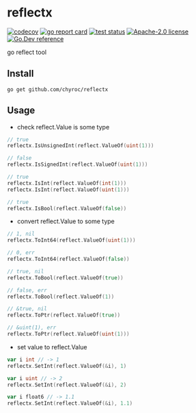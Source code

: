 # reflectx

[![codecov](https://codecov.io/gh/chyroc/reflectx/branch/master/graph/badge.svg?token=Z73T6YFF80)](https://codecov.io/gh/chyroc/reflectx)
[![go report card](https://goreportcard.com/badge/github.com/chyroc/reflectx "go report card")](https://goreportcard.com/report/github.com/chyroc/reflectx)
[![test status](https://github.com/chyroc/reflectx/actions/workflows/ci.yml/badge.svg)](https://github.com/chyroc/reflectx/actions)
[![Apache-2.0 license](https://img.shields.io/badge/License-Apache%202.0-brightgreen.svg)](https://opensource.org/licenses/Apache-2.0)
[![Go.Dev reference](https://img.shields.io/badge/go.dev-reference-blue?logo=go&logoColor=white)](https://pkg.go.dev/github.com/chyroc/reflectx)

go reflect tool

## Install

```shell
go get github.com/chyroc/reflectx
```

## Usage

- check reflect.Value is some type

```go
// true
reflectx.IsUnsignedInt(reflect.ValueOf(uint(1)))

// false
reflectx.IsSignedInt(reflect.ValueOf(uint(1)))

// true
reflectx.IsInt(reflect.ValueOf(int(1)))
reflectx.IsInt(reflect.ValueOf(uint(1)))

// true
reflectx.IsBool(reflect.ValueOf(false))
```

- convert reflect.Value to some type

```go
// 1, nil
reflectx.ToInt64(reflect.ValueOf(uint(1)))

// 0, err
reflectx.ToInt64(reflect.ValueOf(false))

// true, nil
reflectx.ToBool(reflect.ValueOf(true))

// false, err
reflectx.ToBool(reflect.ValueOf(1))

// &true, nil
reflectx.ToPtr(reflect.ValueOf(true))

// &uint(1), err
reflectx.ToPtr(reflect.ValueOf(uint(1)))
```

- set value to reflect.Value

```go
var i int // -> 1
reflectx.SetInt(reflect.ValueOf(&i), 1)

var i uint // -> 2
reflectx.SetInt(reflect.ValueOf(&i), 2)

var i float6 // -> 1.1
reflectx.SetInt(reflect.ValueOf(&i), 1.1)
```
